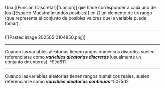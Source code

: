 Una [[Función (Discretas)|función]] que hace corresponder a cada uno de los [[Espacio Muestral|mundos posibles]] en $Ω$ un elemento de un rango (que representa el conjunto de posibles valores que la variable puede tomar).
***
![[Pasted image 20250510104850.png]]
***
Cuando las variables aleatorias tienen rangos numéricos discretos suelen referenciarse como ***variables aleatorias discretas*** (usualmente un conjunto de enteros). ^99d811

***
Cuando las variables aleatorias tienen rangos numéricos reales, suelen referenciarse como ***variables aleatorias continuas*** ^5075d2